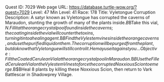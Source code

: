 Quest ID: 7029
Web page URL: https://database.turtle-wow.org/?quest=7029
Level: 47
Min Level: 41
Race: 178
Title: Vyletongue Corruption
Description: A satyr known as Vyletongue has corrupted the caverns of Maraudon, stunting the growth of many of the plants inside.$B$BTake this vial, $N. Fill it at the orange crystal pool found inside the caverns; the coating inside the vial will counter the toxins, turning it into a healing agent.$B$BFind the Vylestem vines inside the orange caverns, and use the purified liquid on them. The corruption will be purged from the plant, but do know that Vyletongue will still control it. He may use it against you...
Objective: Fill the Coated Cerulean Vial at the orange crystal pool in Maraudon.$B$BUse the Filled Cerulean Vial on the Vylestem Vines to force the corrupted Noxxious Scion to emerge.$B$BHeal 8 plants by killing these Noxxious Scion, then return to Vark Battlescar in Shadowprey Village.
